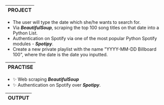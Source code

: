 |**PROJECT**|
|---|
- The user will type the date which she/he wants to search for. 
- Via ***BeautifulSoup***, scraping the top 100 song titles on that date into a Python List.
- Authentication on Spotify via one of the most popular Python Spotify modules - ***Spotipy***.
- Create a new private playlist with the name "YYYY-MM-DD Billboard 100", where the date is the date you inputted.

|**PRACTISE**|
|---|
- ✨ Web scraping ***BeautifulSoup***
- ✨ Authentication on Spotify over ***Spotipy***.


|**OUTPUT**|
|---|
